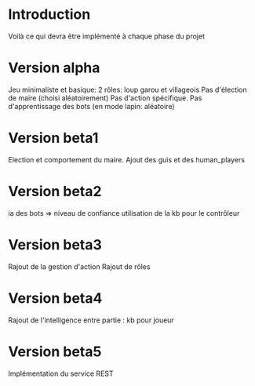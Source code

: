 # Introduction #

Voilà ce qui devra être implémenté à chaque phase du projet

# Version alpha #
Jeu minimaliste et basique:
2 rôles: loup garou et villageois
Pas d'élection de maire (choisi aléatoirement)
Pas d'action spécifique.
Pas d'apprentissage des bots (en mode lapin: aléatoire)

# Version beta1 #
Election et comportement du maire.
Ajout des guis et des human\_players

# Version beta2 #
ia des bots => niveau de confiance
utilisation de la kb pour le contrôleur

# Version beta3 #
Rajout de la gestion d'action
Rajout de rôles

# Version beta4 #
Rajout de l'intelligence entre partie : kb pour joueur

# Version beta5 #
Implémentation du service REST